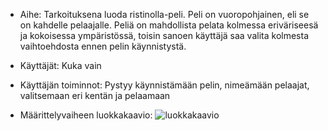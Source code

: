 * Aihe: Tarkoituksena luoda ristinolla-peli. Peli on vuoropohjainen, eli se on kahdelle pelaajalle. Peliä on mahdollista pelata kolmessa eriväriseesä ja kokoisessa ympäristössä, toisin sanoen käyttäjä saa valita kolmesta vaihtoehdosta ennen pelin käynnistystä.

* Käyttäjät: Kuka vain

* Käyttäjän toiminnot: Pystyy käynnistämään pelin, nimeämään pelaajat, valitsemaan eri kentän ja pelaamaan

* Määrittelyvaiheen luokkakaavio:  ![luokkakaavio](RistinollaLuokkakaavioVko3.png)

